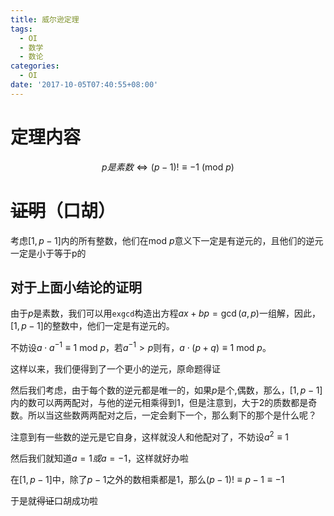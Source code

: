 ```yaml
---
title: 威尔逊定理
tags:
  - OI
  - 数学
  - 数论
categories:
  - OI
date: '2017-10-05T07:40:55+08:00'
---
```


# 定理内容

$$
p是素数\Leftrightarrow (p-1)!\equiv-1\ (\text{mod}\ p)
$$

# ~~证明~~（口胡）

考虑$[1,p-1]$内的所有整数，他们在$\text{mod}\ p$意义下一定是有逆元的，且他们的逆元一定是小于等于p的

<!--more-->

## 对于上面小结论的证明

由于$p$是素数，我们可以用`exgcd`构造出方程$ax+bp=\gcd(a,p)$一组解，因此，$[1,p-1]$的整数中，他们一定是有逆元的。

不妨设$a\cdot a^{-1}\equiv1\ \text{mod}\ p$，若$a^{-1}>p$则有，$a\cdot(p+q)\equiv1\ \text{mod}\ p$。

这样以来，我们便得到了一个更小的逆元，原命题得证



然后我们考虑，由于每个数的逆元都是唯一的，如果$p​$是个,偶数，那么，$[1,p-1]​$内的数可以两两配对，与他的逆元相乘得到1，但是注意到，大于2的质数都是奇数。所以当这些数两两配对之后，一定会剩下一个，那么剩下的那个是什么呢？

注意到有一些数的逆元是它自身，这样就没人和他配对了，不妨设$a^2\equiv1$

然后我们就知道$a=1或a=-1$，这样就好办啦

在$[1,p-1]$中，除了$p-1$之外的数相乘都是1，那么$(p-1)!\equiv p-1\equiv-1$

于是就~~得证~~口胡成功啦

